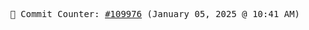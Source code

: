 <p align="center">
    <samp>
        📮 Commit Counter: <a href="https://github.com/Javascript-void0/Javascript-void0/commits/main">#109976</a> (January 05, 2025 @ 10:41 AM)
    </samp>
</p>